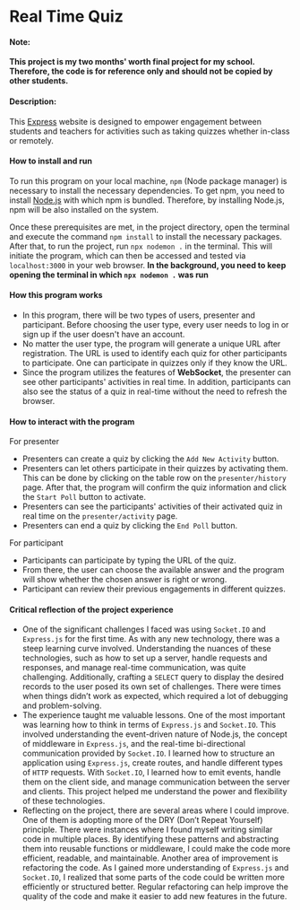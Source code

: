 # Real Time Quiz

#### Note:

**This project is my two months' worth final project for my school. Therefore, the code is for reference only and should not be copied by other students.**

#### Description:

This [Express](https://expressjs.com/) website is designed to empower engagement between students and teachers for activities such as taking quizzes whether in-class or remotely.

#### How to install and run

To run this program on your local machine, `npm` (Node package manager) is necessary to install the necessary dependencies. To get npm, you need to install [Node.js](https://nodejs.org/en/download) with which npm is bundled. Therefore, by installing Node.js, npm will be also installed on the system.

Once these prerequisites are met, in the project directory, open the terminal and execute the command `npm install` to install the necessary packages. After that, to run the project, run `npx nodemon .` in the terminal. This will initiate the program, which can then be accessed and tested via `localhost:3000` in your web browser. **In the background, you need to keep opening the terminal in which `npx nodemon .` was run**

#### How this program works

- In this program, there will be two types of users, presenter and participant. Before choosing the user type, every user needs to log in or sign up if the user doesn't have an account. 
- No matter the user type, the program will generate a unique URL after registration. The URL is used to identify each quiz for other participants to participate. One can participate in quizzes only if they know the URL.
- Since the program utilizes the features of **WebSocket**, the presenter can see other participants' activities in real time. In addition, participants can also see the status of a quiz in real-time without the need to refresh the browser.

#### How to interact with the program

For presenter

- Presenters can create a quiz by clicking the `Add New Activity` button.
- Presenters can let others participate in their quizzes by activating them. This can be done by clicking on the table row on the `presenter/history` page. After that, the program will confirm the quiz information and click the `Start Poll` button to activate.
- Presenters can see the participants' activities of their activated quiz in real time on the `presenter/activity` page.
- Presenters can end a quiz by clicking the `End Poll` button.
  
For participant

- Participants can participate by typing the URL of the quiz.
- From there, the user can choose the available answer and the program will show whether the chosen answer is right or wrong.
- Participant can review their previous engagements in different quizzes.

#### Critical reflection of the project experience

- One of the significant challenges I faced was using `Socket.IO` and `Express.js` for the first time. As with any new technology, there was a steep learning curve involved. Understanding the nuances of these technologies, such as how to set up a server, handle requests and responses, and manage real-time communication, was quite challenging. 
Additionally, crafting a `SELECT` query to display the desired records to the user posed its own set of challenges. There were times when things didn’t work as expected, which required a lot of debugging and problem-solving.
- The experience taught me valuable lessons. One of the most important was learning how to think in terms of `Express.js` and `Socket.IO`. This involved understanding the event-driven nature of Node.js, the concept of middleware in `Express.js`, and the real-time bi-directional communication provided by `Socket.IO`. I learned how to structure an application using `Express.js`, create routes, and handle different types of `HTTP` requests. 
With `Socket.IO`, I learned how to emit events, handle them on the client side, and manage communication between the server and clients. This project helped me understand the power and flexibility of these technologies.
- Reflecting on the project, there are several areas where I could improve. One of them is adopting more of the DRY (Don’t Repeat Yourself) principle. There were instances where I found myself writing similar code in multiple places. By identifying these patterns and abstracting them into reusable functions or middleware, I could make the code more efficient, readable, and maintainable. 
Another area of improvement is refactoring the code. As I gained more understanding of `Express.js` and `Socket.IO`, I realized that some parts of the code could be written more efficiently or structured better. Regular refactoring can help improve the quality of the code and make it easier to add new features in the future.
